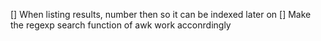 [] When listing results, number then so it can be indexed later on
[] Make the regexp search function of awk work acconrdingly
